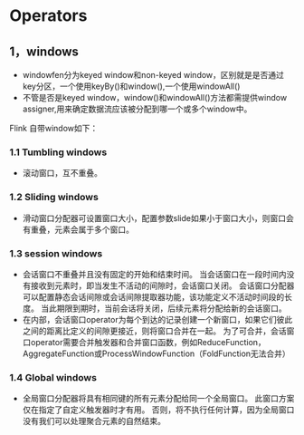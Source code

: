 # Operators

## 1，windows

- windowfen分为keyed window和non-keyed window，区别就是是否通过key分区，一个使用keyBy()和window(),一个使用windowAll()
- 不管是否是keyed window，window()和windowAll()方法都需提供window assigner,用来确定数据流应该被分配到哪一个或多个window中。

Flink 自带window如下：

### 1.1 Tumbling windows

- 滚动窗口，互不重叠。

### 1.2 Sliding windows

- 滑动窗口分配器可设置窗口大小，配置参数slide如果小于窗口大小，则窗口会有重叠，元素会属于多个窗口。

### 1.3 session windows

- 会话窗口不重叠并且没有固定的开始和结束时间。 当会话窗口在一段时间内没有接收到元素时，即当发生不活动的间隙时，会话窗口关闭。 会话窗口分配器可以配置静态会话间隙或会话间隙提取器功能，该功能定义不活动时间段的长度。 当此期限到期时，当前会话将关闭，后续元素将分配给新的会话窗口。
- 在内部，会话窗口operator为每个到达的记录创建一个新窗口，如果它们彼此之间的距离比定义的间隙更接近，则将窗口合并在一起。 为了可合并，会话窗口operator需要合并触发器和合并窗口函数，例如ReduceFunction，AggregateFunction或ProcessWindowFunction（FoldFunction无法合并）

### 1.4 Global windows

- 全局窗口分配器将具有相同键的所有元素分配给同一个全局窗口。 此窗口方案仅在指定了自定义触发器时才有用。 否则，将不执行任何计算，因为全局窗口没有我们可以处理聚合元素的自然结束。